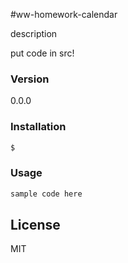 #ww-homework-calendar

description

put code in src!

### Version
0.0.0

### Installation
```sh
$ 
```

### Usage

```js
sample code here

```    

License
----
MIT